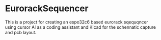 # EurorackSequencer
This is a project for creating an espo32c6 based eurorack sqequqncer using cursor AI as a coding assistant and Kicad for the schennatic capture and pcb layout.
